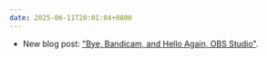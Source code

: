```yaml
---
date: 2025-06-11T20:01:04+0800
---
```


* New blog post: ["Bye, Bandicam, and Hello Again, OBS Studio"](/blog/posts/2025-06-11-bandicam-obs-studio/).
